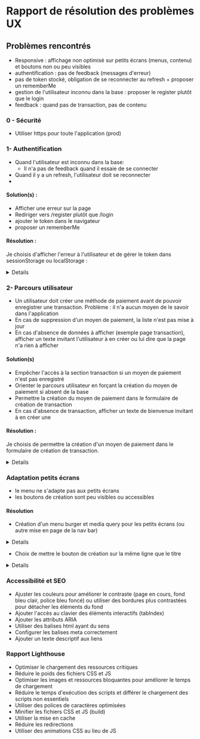 # Rapport de résolution des problèmes UX

## Problèmes rencontrés

* Responsive : affichage non optimisé sur petits écrans (menus, contenu) et boutons non ou peu visibles
* authentification : pas de feedback (messages d'erreur)
* pas de token stocké, obligation de se reconnecter au refresh + proposer un rememberMe
* gestion de l'utilisateur inconnu dans la base : proposer le register plutôt que le login
* feedback : quand pas de transaction, pas de contenu
  

### 0 - Sécurité
* Utiliser https pour toute l'application (prod)

### 1- Authentification

 - Quand l'utilisateur est inconnu dans la base:
   - Il n'a pas de feedback quand il essaie de se connecter
- Quand il y a un refresh, l'utilisateur doit se reconnecter
- 
#### Solution(s) :
* Afficher une erreur sur la page
* Rediriger vers /register plutôt que /login
* ajouter le token dans le navigateur
* proposer un rememberMe

#### Résolution : 
Je choisis d'afficher l'erreur à l'utilisateur et de gérer le token dans sessionStorage ou localStorage :

<details>
Dans AuthContext, ajout des méthodes : 
``` js
const saveToken = (token, rememberMe = false) => {
    const storage = rememberMe ? localStorage : sessionStorage;
    storage.setItem("jwtToken", token);
  };

  const clearToken = () => {
    localStorage.removeItem("jwtToken");
    sessionStorage.removeItem("jwtToken");
  };
```

Ajout de ces méthodes : 
* au logout :
```js
const logout = () => {
    setAuth(null);
    clearToken();
  };
```
* au login (avec amélioration de la gestion d'erreurs et de feedback) : 
```js
const login = async (username, password, rememberMe) => {
   try {
      const data = await loginService.login(username, password);
      console.log("authcontext : data " + JSON.stringify(data.accessToken));
      if (!data?.accessToken) throw new Error("Invalid token received");

      const decodedToken = jwtDecode(data.accessToken);
      console.log("decodedToken", decodedToken);
      setAuth(decodedToken);
      saveToken(data.accessToken, rememberMe);

      return true;
   } catch (error) {
      console.error('Login failed:', error);
      return false;
   }
};
```
* au register :
```js
const register = async (username, password) => {
   try {
      const data = await loginService.register(username, password);
      if (!data?.accessToken) throw new Error("Invalid token received");

      setAuth(jwtDecode(data.accessToken));
      saveToken(data.accessToken);

      return true;
   } catch (error) {
      console.error('Registration error:', error);
      return false;
   }
};
```
Modifier apiService pour récupérer le token et le transmettre avec les requêtes :
```js
export const HOST = 'http://localhost:8080';

function getStoredToken(){
  return sessionStorage.getItem("jwtToken") || localStorage.getItem('jwtToken');
}

export function createHeaders(auth) {
  const headers = {
    'Content-Type': 'application/json'
  };

  const token = auth?.token || getStoredToken();

  if (token) {
    headers['Authorization'] = `Bearer ${token}`;
  }

  return headers;
};

export async function apiRequest(endpoint, options = {}) {
  const response = await fetch(`${HOST}${endpoint}`, {
    ...options,
    headers: {
      ...createHeaders(options.auth),
      ...options.headers
    }
  });

  if (!response.ok) {
    throw new Error(`API request failed: ${response.statusText}`);
  }

  return response.json();
};

```

* Ajouter le rememberMe au login
```js
export default function Login() {
   const [isLogin, setIsLogin] = useState(true);
   const [username, setUsername] = useState('');
   const [password, setPassword] = useState('');
   const [error, setError] = useState('');
   const [authLoading, setAuthLoading] = useState(false);
   const [rememberMe, setRememberMe] = useState(false);
   const {login, register} = useAuth();

   const handleSubmit = useCallback(async (e) => {
      e.preventDefault();
      setAuthLoading(true);
      setError('');

      try {
         const success = isLogin
                 ? await login(username, password, rememberMe)
                 : await register(username, password);

         if (!success) {
            setError(isLogin ? 'Login failed. Please check your credentials.' : 'Registration failed.');
         }
      } catch (err) {
         setError('An unexpected error occurred.');
         console.error(err);
      } finally {
         setAuthLoading(false);
      }
   }, [isLogin, username, password, rememberMe, login, register]);

   return (
           <div className="login-container">
              <h2>{isLogin ? 'Login' : 'Register'}</h2>
              {error && <div className="error">{error}</div>}
              {authLoading && <Loader/>}
              <form onSubmit={handleSubmit}>
                 <input
                         type="text"
                         aria-label="Username field"
                         placeholder="Username"
                         value={username}
                         onChange={(e) => setUsername(e.target.value)}
                         required
                 />
                 <input
                         type="password"
                         placeholder="Password"
                         value={password}
                         onChange={(e) => setPassword(e.target.value)}
                         required
                 />
                 <label htmlFor="rememberMe">Se souvenir de moi</label>
                 <input
                         type="checkbox"
                         name="rememberMe"
                         checked={rememberMe}
                         onChange={() => setRememberMe(!rememberMe)}
                 />
                 <button type="submit" disabled={authLoading}>
                    {isLogin ? 'Login' : 'Register'}
                 </button>
              </form>
              <button onClick={() => setIsLogin(!isLogin)} disabled={authLoading}>
                 {isLogin ? 'Need to register?' : 'Already have an account?'}
              </button>
           </div>
   );
}
```

Cela nécessite d'installer jwt-decode : 
```bash
npm i jwt-decode
```
et de l'importer :
```js
import { jwtDecode } from "jwt-decode";
```
</details>

### 2- Parcours utilisateur
- Un utilisateur doit créer une méthode de paiement avant de pouvoir enregistrer une transaction. Problème : il n'a aucun moyen de le savoir dans l'application
- En cas de suppression d'un moyen de paiement, la liste n'est pas mise à jour
- En cas d'absence de données à afficher (exemple page transaction), afficher un texte invitant l'utilisateur à en créer ou lui dire que la page n'a rien à afficher

#### Solution(s)
* Empêcher l'accès à la section transaction si un moyen de paiement n'est pas enregistré
* Orienter le parcours utilisateur en forçant la création du moyen de paiement si absent de la base
* Permettre la création du moyen de paiement dans le formulaire de création de transaction
* En cas d'absence de transaction, afficher un texte de bienvenue invitant à en créer une

#### Résolution :
Je choisis de permettre la création d'un moyen de paiement dans le formulaire de création de transaction.

<details>
* Extraction de la modale de création d'un moyen de paiement dans un composant indépendant
* Injection de ce composant dans la page de création d'un moyen de paiement pour rétablir la fonctionnalité
* Injection de ce composant dans la modale de création d'une transaction. 
* On peut maintenant créer un moyen de paiement directement pendant la création d'une transaction

</details>

### Adaptation petits écrans
- le menu ne s'adapte pas aux petits écrans
- les boutons de création sont peu visibles ou accessibles

#### Résolution
* Création d'un menu burger et media query pour les petits écrans (ou autre mise en page de la nav bar)
<details>
    - pas eu le temps, j'ai ajouté un media query pour supprimer le logo du site et empiler les liens :

```css

@media (max-width: 550px) {
    .nav-links {
        display: flex;
        flex-direction: column;
        gap: 0.25rem;
        margin: 0;
        align-items: center;
    }
    .nav-links a {
        text-decoration: none;
        display: block;
        width: 100%;
        text-align: center;
        padding: 0.5rem;
    }
    .nav-brand {
        display: none;
    }
}
```


</details>


* Choix de mettre le bouton de création sur la même ligne que le titre

<details>
- ajout d'une div encadrant le h2 et le bouton sur chaque page
- css de cette div : 

```css
    display: flex;
    flex-direction: row;
    align-items: center;
    justify-content: space-between;
```
</details>

### Accessibilité et SEO
- Ajuster les couleurs pour améliorer le contraste (page en cours, fond bleu clair, police bleu foncé) ou utiliser des bordures plus contrastées pour détacher les éléments du fond
- Ajouter l'accès au clavier des éléments interactifs (tabIndex)
- Ajouter les attributs ARIA
- Utiliser des balises html ayant du sens
- Configurer les balises meta correctement
- Ajouter un texte descriptif aux liens


### Rapport Lighthouse
- Optimiser le chargement des ressources critiques
- Réduire le poids des fichiers CSS et JS
- Optimiser les images et ressources bloquantes pour améliorer le temps de chargement
- Réduire le temps d'exécution des scripts et différer le chargement des scripts non essentiels
- Utiliser des polices de caractères optimisées
- Minifier les fichiers CSS et JS (build)
- Utiliser la mise en cache
- Réduire les redirections
- Utiliser des animations CSS au lieu de JS

